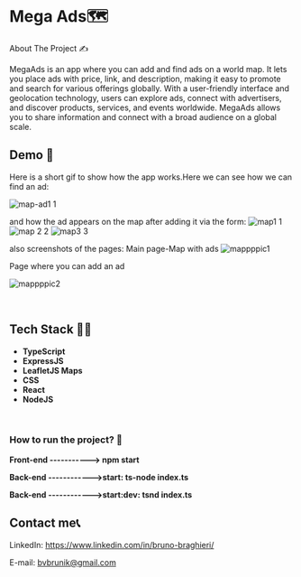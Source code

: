 # Mega Ads🗺

 About The Project ✍

MegaAds is an app where you can add and find ads on a world map. It lets you place ads with price, link, and description, making it easy to promote and search for various offerings globally. With a user-friendly interface and geolocation technology, users can explore ads, connect with advertisers, and discover products, services, and events worldwide. MegaAds allows you to share information and connect with a broad audience on a global scale.
<br>

## Demo 🤩

Here is a short gif to show how the app works.Here we can see how we can find an ad:

![map-ad1 1](https://github.com/Jednookiprogramista/MegaAdsFront/assets/98560465/b59dce19-6ed2-497e-a093-48ad030d07e3)


and how the ad appears on the map after adding it via the form:
![map1 1](https://github.com/Jednookiprogramista/MegaAdsFront/assets/98560465/aca8d74d-ab2e-4f82-9e74-a3d794ccbe0a)
![map 2 2](https://github.com/Jednookiprogramista/MegaAdsFront/assets/98560465/b5805e9c-8b65-49b6-a02d-5f3a979613a1)
![map3 3](https://github.com/Jednookiprogramista/MegaAdsFront/assets/98560465/bf39c685-2571-437c-a833-24b4c1e7a165)









also screenshots of the pages:
Main page-Map with ads
![mappppic1](https://github.com/Jednookiprogramista/MegaAdsFront/assets/98560465/87f2fc04-6c7d-42ca-8cef-4a983e36fd3e)

Page where you can add an ad
<br>

![mappppic2](https://github.com/Jednookiprogramista/MegaAdsFront/assets/98560465/fb5f9b7c-9426-493a-96bb-91c816ee0f62)


<br>



## Tech Stack 👨‍🏫

- **TypeScript**
- **ExpressJS**
- **LeafletJS Maps**
- **CSS**
- **React**
- **NodeJS**

<br>

### How to run the project? 🚂

**Front-end -----------> npm start**

**Back-end ------------>start: ts-node index.ts**

**Back-end ------------>start:dev: tsnd index.ts**

## Contact me📞

LinkedIn: https://www.linkedin.com/in/bruno-braghieri/

E-mail: bvbrunik@gmail.com
